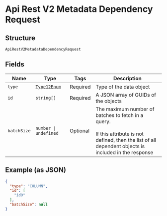 
# Api Rest V2 Metadata Dependency Request

## Structure

`ApiRestV2MetadataDependencyRequest`

## Fields

| Name | Type | Tags | Description |
|  --- | --- | --- | --- |
| `type` | [`Type12Enum`](/doc/models/type-12-enum.md) | Required | Type of the data object |
| `id` | `string[]` | Required | A JSON array of GUIDs of the objects |
| `batchSize` | `number \| undefined` | Optional | The maximum number of batches to fetch in a query.<br><br>If this attribute is not defined, then the list of all dependent objects is included in the response |

## Example (as JSON)

```json
{
  "type": "COLUMN",
  "id": [
    "id0"
  ],
  "batchSize": null
}
```

